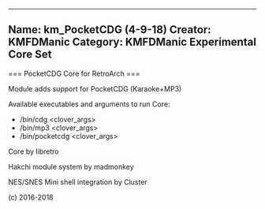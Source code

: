 -----------------------
Name: km_PocketCDG (4-9-18)
Creator: KMFDManic
Category: KMFDManic Experimental Core Set
-----------------------
=== PocketCDG Core for RetroArch ===

Module adds support for PocketCDG (Karaoke+MP3)

Available executables and arguments to run Core:
- /bin/cdg <rom> <clover_args> 
- /bin/mp3 <rom> <clover_args> 
- /bin/pocketcdg <rom> <clover_args>

Core by libretro

Hakchi module system by madmonkey

NES/SNES Mini shell integration by Cluster

(c) 2016-2018
